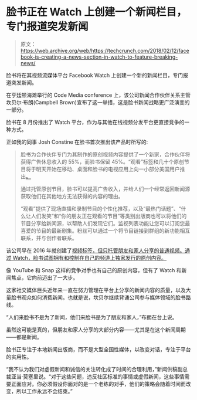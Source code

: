 # 脸书正在 Watch 上创建一个新闻栏目，专门报道突发新闻 

> 原文：<https://web.archive.org/web/https://techcrunch.com/2018/02/12/facebook-is-creating-a-news-section-in-watch-to-feature-breaking-news/>

脸书将在其视频流媒体平台 Facebook Watch 上创建一个新的新闻栏目，专门报道突发新闻。

在亨廷顿海滩举行的 Code Media conference 上，该公司新闻合作伙伴关系主管坎贝尔·布朗(Campbell Brown)宣布了这一举措，这是脸书新闻战略更广泛演变的一部分。

脸书在 8 月份推出了 Watch 平台，作为与其他在线视频分发平台更直接竞争的一种方式。

正如我的同事 Josh Constine 在脸书首次推出该产品时所写的:

> 脸书为合作伙伴专门为其制作的原创视频内容提供了一个新家，合作伙伴将获得广告休息收入的 55%，而脸书保留 45%。“观看”标签和几十个原创节目将于明天开始在移动、桌面和脸书的电视应用上向一小部分美国用户推出[。](https://web.archive.org/web/20221207013221/https://newsroom.fb.com/news/2017/08/introducing-watch-a-new-platform-for-shows-on-facebook/)
> 
> 通过托管原创节目，脸书可以提高广告收入，并给人们一个经常返回新闻源获取他们在其他地方无法获得的内容的理由。
> 
> “观看”提供了现场直播和录制节目的个性化推荐，以及“最热门话题”、“什么让人们发笑”和“你的朋友正在观看的节目”等类别出版商也可以将他们的节目分享给新闻源，以帮助人们发现它们。监视列表功能让您可以订阅您最喜爱的节目的最新剧集。粉丝可以通过一个将节目链接到群组的新功能相互联系，并与创作者联系。

该公司早在 2016 年就创建了[视频标签，但只托管朋友和家人分享的普通视频。通过 Watch，脸书试图拥有和控制在自己的频道上独家发行的原创内容。](https://web.archive.org/web/20221207013221/https://beta.techcrunch.com/2016/04/06/facebook-video-tab/)

像 YouTube 和 Snap 这样的竞争对手也有自己的原创内容，但有了 Watch 和新闻焦点，它向前迈出了一大步。

这家社交媒体巨头近年来一直在努力管理在平台上分享的新闻内容的质量，以及大量脸书观众如何消费新闻。也就是说，坎贝尔继续背诵公司参与媒体领域的脸书路线。

“人们来脸书不是为了新闻，他们来脸书是为了朋友和家人，”布朗在台上说。

虽然这可能是真的，但朋友和家人分享的大部分内容——尤其是在这个新闻周期——都是新闻。

脸书正专注于本地新闻出版商，而不是大型全国性媒体，以改变对话，专注于平台的实用性。

“我不认为我们对虚假新闻和诚信的关注转化成了时间的合理利用，”新闻供稿副总裁亚当·莫塞里说。“对于这些问题，违反社区标准的事情或虚假新闻，这些事情需要正面应对。你必须假设你面对的是一个老练的对手，他们的策略会随着时间而改变，所以工作永远不会结束。”
